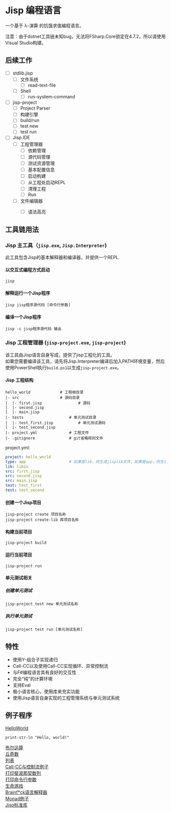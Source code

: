 # Jisp 编程语言

一个基于 λ-演算 的饥饿求值编程语言。   

注意：由于dotnet工具链未知bug，无法将FSharp.Core锁定在4.7.2，所以请使用Visual Studio构建。

## 后续工作
- [ ] stdlib.jisp
    - [ ] 文件系统
        - [ ] read-text-file
    - [ ] Shell
        - [ ] run-system-command
- [ ] jisp-project
    - [ ] Project Parser
    - [ ] 构建引擎
    - [ ] build/run
    - [ ] test new
    - [ ] test run
- [ ] Jisp.IDE
    - [ ] 工程管理器
        - [ ] 依赖管理
        - [ ] 源代码管理
        - [ ] 测试资源管理
        - [ ] 基本配置信息 
        - [ ] 启动构建
        - [ ] 从工程处启动REPL
        - [ ] 清理工程
        - [ ] Run
    - [ ] 文件编辑器
        - [ ] 语法高亮

        
## 工具链用法

### Jisp 主工具（`jisp.exe`, `Jisp.Interpreter`)
此工具包含Jisp的基本解释器和编译器，并提供一个REPL.

#### 以交互式编程方式启动
```shell
jisp
```

#### 解释运行一个Jisp程序
```shell
jisp jisp程序源代码 [命令行参数]
```

#### 编译一个Jisp程序
```shell
jisp -c jisp程序源代码 输出
```

### Jisp 工程管理器 (`jisp-project.exe`, `jisp-project`)
该工具由Jisp语言自身写成，提供了jisp工程化的工具。    
如果您需要编译该工具，请先将Jisp.Interpreter编译后加入PATH环境变量，然后使用PowerShell执行`build.ps1`以生成`jisp-project.exe`。

#### Jisp 工程结构

```
hello_world				# 工程根目录
|- src					# 源码目录
|  |- first.jisp				# 源码
|  |- second.jisp
|  |- main.jisp
|- tests					# 单元测试目录		
|  |- test_first.jisp			# 单元测试源码
|  |- test_second.jisp
|- project.yml				# 工程文件
|- .gitignore				# git省略规则文件
```

project.yml:  
 
```yaml
project: hello_world
type: app					# 如果是lib，则生成jisplib文件，如果是app，则生成jispapp文件。
lib: libio
src: first.jisp
src: second.jisp
src: main.jisp
test: test_first
test: test_second
```

#### 创建一个Jisp项目
```shell
jisp-project create 项目名称
jisp-project create-lib 库项目名称
```

#### 构建当前项目
```shell
jisp-project build
```

#### 运行当前项目
```shell
jisp-project run
```

#### 单元测试相关

##### 创建单元测试
```shell
jisp-project test new 单元测试名称
```

##### 执行单元测试
```shell
jisp-project test run [单元测试名称]
```

## 特性
* 使用Y-组合子实现递归
* Call-CC以及使用Call-CC实现循环、异常控制流
* 与F#编程语言具有良好的交互性
* 完全“纯”的计算环境
* 支持Eval
* 极小语言核心，使用库来充实功能
* 使用Jisp语言自身实现的工程管理系统与单元测试系统

## 例子程序

[HelloWorld](Examples/HelloWorld.jisp)
```
print-str-ln "Hello, world!"
```

[布尔运算](Examples/Boolean.jisp)   
[丘奇数](Examples/Church-Numerals.jisp)   
[列表](Examples/Functional-List.jisp)   
[Call-CC与控制流例子](Examples/Call-CC.jisp)    
[打印斐波那契数列](Examples/Fibonacci.jisp)     
[打印命令行参数](Examples/PrintCommandLineArguments.jisp)     
[生命游戏](Examples/LifeGame.jisp)      
[Brainf*ck语言解释器](Examples/Brainfxxk.jisp)    
[Monad例子](Examples/BoxMonad.jisp)        
[Jisp标准库](Jisp/stdlib.jisp)    
